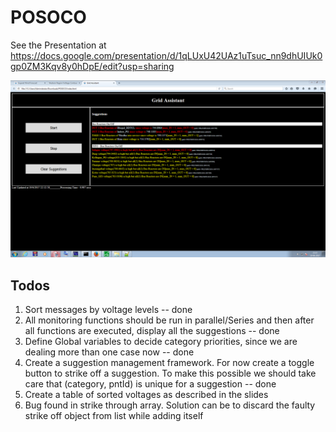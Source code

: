 # POSOCO

See the Presentation at https://docs.google.com/presentation/d/1qLUxU42UAz1uTsuc_nn9dhUIUk0gp0ZM3Kqv8y0hDpE/edit?usp=sharing

![Grid Assistant UI Snapshot](https://github.com/tmon610/POSOCO/raw/master/img/grid_assistant_ui.png)

## Todos
1. Sort messages by voltage levels -- done
2. All monitoring functions should be run in parallel/Series and then after all functions are executed, display all the suggestions -- done
3. Define Global variables to decide category priorities, since we are dealing more than one case now -- done
4. Create a suggestion management framework. For now create a toggle button to strike off a suggestion. To make this possible we should take care that (category, pntId) is unique for a suggestion -- done
5. Create a table of sorted voltages as described in the slides
6. Bug found in strike through array. Solution can be to discard the faulty strike off object from list while adding itself